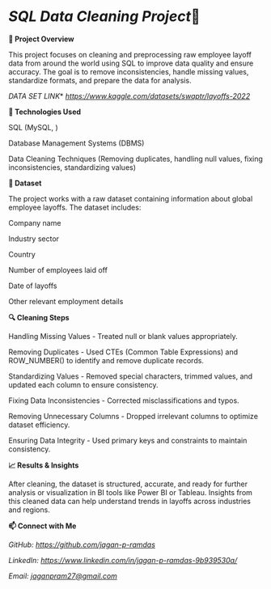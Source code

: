 # *SQL Data Cleaning Project*🧹

**📌 Project Overview**

This project focuses on cleaning and preprocessing raw employee layoff data from around the world using SQL to improve data quality and ensure accuracy. The goal is to remove inconsistencies, handle missing values, standardize formats, and prepare the data for analysis.

*DATA SET LINK** *https://www.kaggle.com/datasets/swaptr/layoffs-2022*

**🔧 Technologies Used**

SQL (MySQL, )

Database Management Systems (DBMS)

Data Cleaning Techniques (Removing duplicates, handling null values, fixing inconsistencies, standardizing values)

**📂 Dataset**

The project works with a raw dataset containing information about global employee layoffs. The dataset includes:

Company name

Industry sector

Country

Number of employees laid off

Date of layoffs

Other relevant employment details

**🔍 Cleaning Steps**

Handling Missing Values - Treated null or blank values appropriately.

Removing Duplicates - Used CTEs (Common Table Expressions) and ROW_NUMBER() to identify and remove duplicate records.

Standardizing Values - Removed special characters, trimmed values, and updated each column to ensure consistency.

Fixing Data Inconsistencies - Corrected misclassifications and typos.

Removing Unnecessary Columns - Dropped irrelevant columns to optimize dataset efficiency.

Ensuring Data Integrity - Used primary keys and constraints to maintain consistency.

**📈 Results & Insights**

After cleaning, the dataset is structured, accurate, and ready for further analysis or visualization in BI tools like Power BI or Tableau. Insights from this cleaned data can help understand trends in layoffs across industries and regions.


**📫 Connect with Me**

*GitHub: https://github.com/jagan-p-ramdas*

*LinkedIn: https://www.linkedin.com/in/jagan-p-ramdas-9b939530a/*

*Email: jaganpram27@gmail.com*

